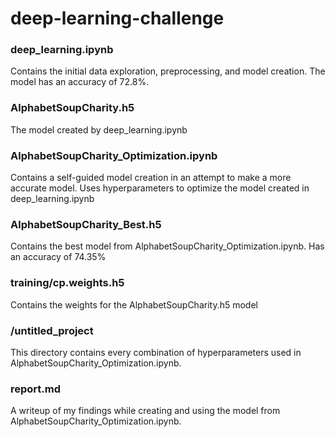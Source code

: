 # deep-learning-challenge

### deep_learning.ipynb
Contains the initial data exploration, preprocessing, and model creation. The model has an accuracy of 72.8%.

### AlphabetSoupCharity.h5
The model created by deep_learning.ipynb

### AlphabetSoupCharity_Optimization.ipynb
Contains a self-guided model creation in an attempt to make a more accurate model. Uses hyperparameters to optimize the model created in deep_learning.ipynb

### AlphabetSoupCharity_Best.h5
Contains the best model from AlphabetSoupCharity_Optimization.ipynb. Has an accuracy of 74.35%

### training/cp.weights.h5
Contains the weights for the AlphabetSoupCharity.h5 model

### /untitled_project
This directory contains every combination of hyperparameters used in AlphabetSoupCharity_Optimization.ipynb.

### report.md
A writeup of my findings while creating and using the model from AlphabetSoupCharity_Optimization.ipynb.